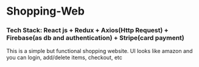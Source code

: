 # Shopping-Web

### Tech Stack: React js + Redux + Axios(Http Request) + Firebase(as db and authentication) + Stripe(card payment)

This is a simple but functional shopping website. UI looks like amazon and you can login, add/delete items, checkout, etc
